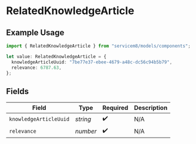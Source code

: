 # RelatedKnowledgeArticle

## Example Usage

```typescript
import { RelatedKnowledgeArticle } from "servicem8/models/components";

let value: RelatedKnowledgeArticle = {
  knowledgeArticleUuid: "7be77e37-ebee-4679-a48c-dc56c94b5b79",
  relevance: 6787.63,
};
```

## Fields

| Field                  | Type                   | Required               | Description            |
| ---------------------- | ---------------------- | ---------------------- | ---------------------- |
| `knowledgeArticleUuid` | *string*               | :heavy_check_mark:     | N/A                    |
| `relevance`            | *number*               | :heavy_check_mark:     | N/A                    |